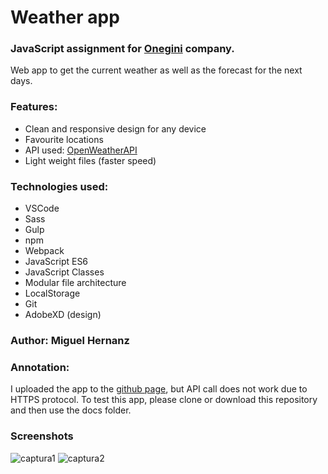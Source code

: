 # Weather app
### JavaScript assignment for [Onegini](https://www.onegini.com/) company.

Web app to get the current weather as well as the forecast for the next days.

### Features:
- Clean and responsive design for any device
- Favourite locations
- API used: [OpenWeatherAPI](https://openweathermap.org/api) 
- Light weight files (faster speed)

### Technologies used:
- VSCode
- Sass
- Gulp
- npm
- Webpack
- JavaScript ES6
- JavaScript Classes 
- Modular file architecture
- LocalStorage
- Git
- AdobeXD (design)

### Author: Miguel Hernanz 

### Annotation: 
I uploaded the app to the [github page](https://mighercas.github.io/weather/), but API call does not work due to HTTPS protocol.
To test this app, please clone or download this repository and then use the docs folder.

### Screenshots
![captura1](https://user-images.githubusercontent.com/29380502/43291233-febbb5fc-9130-11e8-9486-7d52e02feeaf.PNG)
![captura2](https://user-images.githubusercontent.com/29380502/43291234-fed71cd4-9130-11e8-9106-e5e3be1ff05f.PNG)
